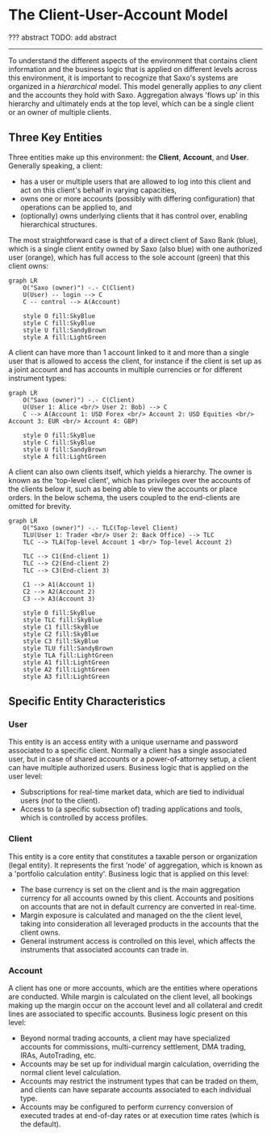 # The Client-User-Account Model

??? abstract
    TODO: add abstract

---

To understand the different aspects of the environment that contains client information and the business logic that is applied on different levels across this environment, it is important to recognize that Saxo's systems are organized in a *hierarchical* model. This model generally applies to *any* client and the accounts they hold with Saxo. Aggregation always 'flows up' in this hierarchy and ultimately ends at the top level, which can be a single client or an owner of multiple clients.

## Three Key Entities

Three entities make up this environment: the **Client**, **Account**, and **User**. Generally speaking, a client:

- has a user or multiple users that are allowed to log into this client and act on this client's behalf in varying capacities,
- owns one or more accounts (possibly with differing configuration) that operations can be applied to, and
- (optionally) owns underlying clients that it has control over, enabling hierarchical structures.

The most straightforward case is that of a direct client of Saxo Bank (blue), which is a single client entity owned by Saxo (also blue) with one authorized user (orange), which has full access to the sole account (green) that this client owns:

```mermaid
graph LR
    O("Saxo (owner)") -.- C(Client)
    U(User) -- login --> C
    C -- control --> A(Account)

    style O fill:SkyBlue
    style C fill:SkyBlue
    style U fill:SandyBrown
    style A fill:LightGreen
```

A client can have more than 1 account linked to it and more than a single user that is allowed to access the client, for instance if the client is set up as a joint account and has accounts in multiple currencies or for different instrument types:

```mermaid
graph LR
    O("Saxo (owner)") -.- C(Client)
    U(User 1: Alice <br/> User 2: Bob) --> C
    C --> A(Account 1: USD Forex <br/> Account 2: USD Equities <br/> Account 3: EUR <br/> Account 4: GBP)

    style O fill:SkyBlue
    style C fill:SkyBlue
    style U fill:SandyBrown
    style A fill:LightGreen
```

A client can also own clients itself, which yields a hierarchy. The owner is known as the 'top-level client', which has privileges over the accounts of the clients below it, such as being able to view the accounts or place orders. In the below schema, the users coupled to the end-clients are omitted for brevity.

```mermaid
graph LR
    O("Saxo (owner)") -.- TLC(Top-level Client)
    TLU(User 1: Trader <br/> User 2: Back Office) --> TLC
    TLC --> TLA(Top-level Account 1 <br/> Top-level Account 2)

    TLC --> C1(End-client 1)
    TLC --> C2(End-client 2)
    TLC --> C3(End-client 3)

    C1 --> A1(Account 1)
    C2 --> A2(Account 2)
    C3 --> A3(Account 3)

    style O fill:SkyBlue
    style TLC fill:SkyBlue
    style C1 fill:SkyBlue
    style C2 fill:SkyBlue
    style C3 fill:SkyBlue
    style TLU fill:SandyBrown
    style TLA fill:LightGreen
    style A1 fill:LightGreen
    style A2 fill:LightGreen
    style A3 fill:LightGreen
```

## Specific Entity Characteristics

### User

This entity is an access entity with a unique username and password associated to a specific client. Normally a client has a single associated user, but in case of shared accounts or a power-of-attorney setup, a client can have multiple authorized users. Business logic that is applied on the user level:

- Subscriptions for real-time market data, which are tied to individual users (*not* to the client). 
- Access to (a specific subsection of) trading applications and tools, which is controlled by access profiles.

### Client

This entity is a core entity that constitutes a taxable person or organization (legal entity). It represents the first 'node' of aggregation, which is known as a 'portfolio calculation entity'. Business logic that is applied on this level:

- The base currency is set on the client and is the main aggregation currency for all accounts owned by this client. Accounts and positions on accounts that are not in default currency are converted in real-time.
- Margin exposure is calculated and managed on the the client level, taking into consideration all leveraged products in the accounts that the client owns.
- General instrument access is controlled on this level, which affects the instruments that associated accounts can trade in.

### Account

A client has one or more accounts, which are the entities where operations are conducted. While margin is calculated on the client level, all bookings making up the margin occur on the account level and all collateral and credit lines are associated to specific accounts. Business logic present on this level:

- Beyond normal trading accounts, a client may have specialized accounts for commissions, multi-currency settlement, DMA trading, IRAs, AutoTrading, etc.
- Accounts may be set up for individual margin calculation, overriding the normal client level calculation.
- Accounts may restrict the instrument types that can be traded on them, and clients can have separate accounts associated to each individual type.
- Accounts may be configured to perform currency conversion of executed trades at end-of-day rates or at execution time rates (which is the default).